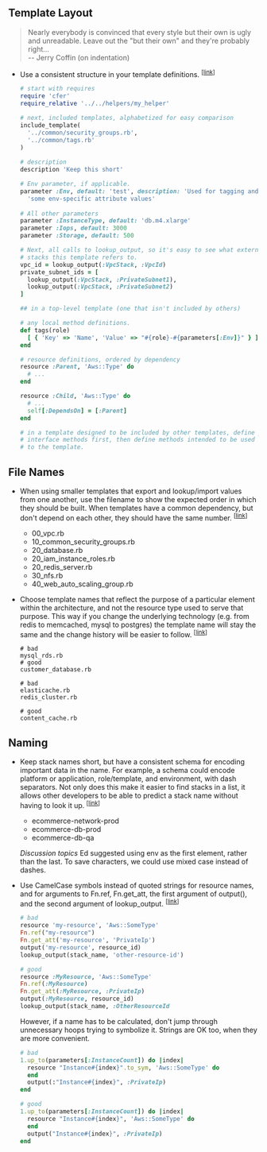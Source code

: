 ## Template Layout

> Nearly everybody is convinced that every style but their own is
> ugly and unreadable. Leave out the "but their own" and they're
> probably right... <br>
> -- Jerry Coffin (on indentation)

* <a name="consistent-template"></a>
  Use a consistent structure in your template definitions.
<sup>[[link](#consistent-template)]</sup>

  ```Ruby
  # start with requires
  require 'cfer'
  require_relative '../../helpers/my_helper'

  # next, included templates, alphabetized for easy comparison
  include_template(
    '../common/security_groups.rb',
    '../common/tags.rb'
  )
    
  # description
  description 'Keep this short'

  # Env parameter, if applicable.
  parameter :Env, default: 'test', description: 'Used for tagging and setting ' \
    'some env-specific attribute values'
 
  # All other parameters
  parameter :InstanceType, default: 'db.m4.xlarge'
  parameter :Iops, default: 3000
  parameter :Storage, default: 500

  # Next, all calls to lookup_output, so it's easy to see what external
  # stacks this template refers to.
  vpc_id = lookup_output(:VpcStack, :VpcId)
  private_subnet_ids = [
    lookup_output(:VpcStack, :PrivateSubnet1),
    lookup_output(:VpcStack, :PrivateSubnet2)
  ]
  
  ## in a top-level template (one that isn't included by others)
  
  # any local method definitions.
  def tags(role)
    [ { 'Key' => 'Name', 'Value' => "#{role}-#{parameters[:Env]}" } ]
  end

  # resource definitions, ordered by dependency
  resource :Parent, 'Aws::Type' do
    # ...
  end

  resource :Child, 'Aws::Type' do
    # ...
    self[:DependsOn] = [:Parent]
  end

  # in a template designed to be included by other templates, define public
  # interface methods first, then define methods intended to be used internally
  # to the template.
  ```
## File Names

* <a name="template-dependency"></a>
  When using smaller templates that export and lookup/import values from one
  another, use the filename to show the expected order in which they should
  be built. When templates have a common dependency, but don't depend on
  each other, they should have the same number.
<sup>[[link](#template-dependency)]</sup>

  * 00_vpc.rb
  * 10_common_security_groups.rb
  * 20_database.rb
  * 20_iam_instance_roles.rb
  * 20_redis_server.rb
  * 30_nfs.rb
  * 40_web_auto_scaling_group.rb

* <a name="purpose-not-implementation"></a>
  Choose template names that reflect the purpose of a particular element within the architecture, and not the resource type used to serve that purpose. This way if you change the underlying technology (e.g. from redis to memcached, mysql to postgres) the template name will stay the same and the change history will be easier to follow.
<sup>[[link](#purpose-not-implementation)]</sup>

  ```
  # bad
  mysql_rds.rb
  # good
  customer_database.rb
  
  # bad
  elasticache.rb
  redis_cluster.rb
  
  # good
  content_cache.rb
  ```
  
 ## Naming
 
 * <a name="consistent-stack-names"></a>
   Keep stack names short, but have a consistent schema for encoding important data in the name. For example, a schema could encode platform or application, role/template, and environment, with dash separators. Not only does this make it easier to find stacks in a list, it allows other developers to be able to predict a stack name without having to look it up.
 <sup>[[link](#consistent-stack-names)]</sup>
 
   * ecommerce-network-prod
   * ecommerce-db-prod
   * ecommerce-db-qa
   
   *Discussion topics* Ed suggested using env as the first element, rather than the last. To save characters, we could use mixed case instead of dashes. 
      
* <a name="prefer-symbols"></a>
  Use CamelCase symbols instead of quoted strings for resource names, and for arguments to Fn.ref, Fn.get_att, the first argument of output(), and the second argument of lookup_output.
  <sup>[[link](#prefer-symbols)]</sup>
  
  ```Ruby
  # bad
  resource 'my-resource', 'Aws::SomeType'
  Fn.ref("my-resource")
  Fn.get_att('my-resource', 'PrivateIp')
  output('my-resource', resource_id)
  lookup_output(stack_name, 'other-resource-id')
  
  # good
  resource :MyResource, 'Aws::SomeType'
  Fn.ref(:MyResource)
  Fn.get_att(:MyResource, :PrivateIp)
  output(:MyResource, resource_id)
  lookup_output(stack_name, :OtherResourceId
  ```

  However, if a name has to be calculated, don't jump through unnecessary hoops trying to symbolize it. Strings are OK too, when they are more convenient.
  ```Ruby
  # bad
  1.up_to(parameters[:InstanceCount]) do |index|
    resource "Instance#{index}".to_sym, 'Aws::SomeType' do
    end
    output(:"Instance#{index}", :PrivateIp)
  end
  
  # good
  1.up_to(parameters[:InstanceCount]) do |index|
    resource "Instance#{index}", 'Aws::SomeType' do
    end
    output("Instance#{index}", :PrivateIp)
  end
  ```
